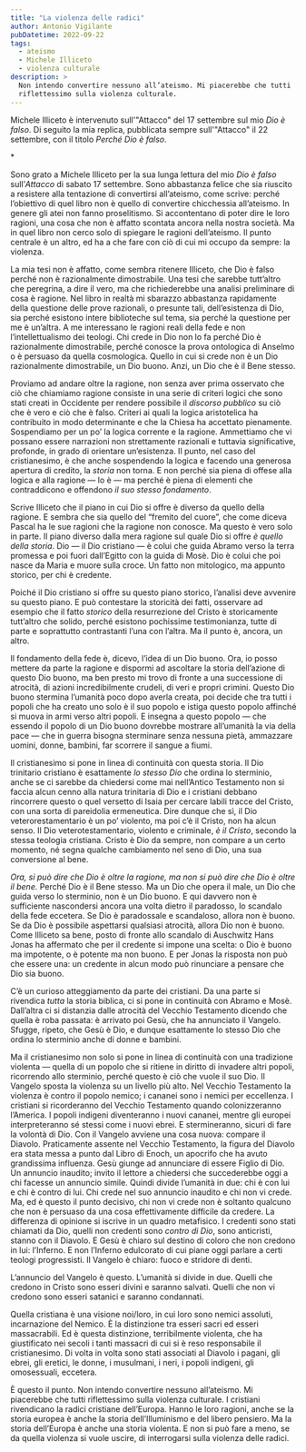 ```yaml
---
title: "La violenza delle radici"
author: Antonio Vigilante
pubDatetime: 2022-09-22
tags: 
  - ateismo
  - Michele Illiceto
  - violenza culturale
description: >
  Non intendo convertire nessuno all’ateismo. Mi piacerebbe che tutti 
  riflettessimo sulla violenza culturale.
---
```


Michele Illiceto è intervenuto sull'"Attacco" del 17 settembre sul mio *Dio è falso*. Di seguito la mia replica, pubblicata sempre sull'"Attacco" il 22 settembre, con il titolo *Perché Dio è falso*.

\*

Sono grato a Michele Illiceto per la sua lunga lettura del mio _Dio è falso_ sull’_Attacco_ di sabato 17 settembre. Sono abbastanza felice che sia riuscito a resistere alla tentazione di convertirsi all’ateismo, come scrive: perché l’obiettivo di quel libro non è quello di convertire chicchessia all’ateismo. In genere gli atei non fanno proselitismo. Si accontentano di poter dire le loro ragioni, una cosa che non è affatto scontata ancora nella nostra società. Ma in quel libro non cerco solo di spiegare le ragioni dell’ateismo. Il punto centrale è un altro, ed ha a che fare con ciò di cui mi occupo da sempre: la violenza.

La mia tesi non è affatto, come sembra ritenere Illiceto, che Dio è falso perché non è razionalmente dimostrabile. Una tesi che sarebbe tutt’altro che peregrina, a dire il vero, ma che richiederebbe una analisi preliminare di cosa è ragione. Nel libro in realtà mi sbarazzo abbastanza rapidamente della questione delle prove razionali, o presunte tali, dell’esistenza di Dio, sia perché esistono intere biblioteche sul tema, sia perché la questione per me è un’altra. A me interessano le ragioni reali della fede e non l’intellettualismo dei teologi. Chi crede in Dio non lo fa perché Dio è razionalmente dimostrabile, perché conosce la prova ontologica di Anselmo o è persuaso da quella cosmologica. Quello in cui si crede non è un Dio razionalmente dimostrabile, un Dio buono. Anzi, un Dio che è il Bene stesso.

Proviamo ad andare oltre la ragione, non senza aver prima osservato che ciò che chiamiamo ragione consiste in una serie di criteri logici che sono stati creati in Occidente per rendere possibile il _discorso pubblico_ su ciò che è vero e ciò che è falso. Criteri ai quali la logica aristotelica ha contribuito in modo determinante e che la Chiesa ha accettato pienamente. Sospendiamo per un po’ la logica corrente e la ragione. Ammettiamo che vi possano essere narrazioni non strettamente razionali e tuttavia significative, profonde, in grado di orientare un’esistenza. Il punto, nel caso del cristianesimo, è che anche sospendendo la logica e facendo una generosa apertura di credito, la _storia_ non torna. E non perché sia piena di offese alla logica e alla ragione — lo è — ma perché è piena di elementi che contraddicono e offendono _il suo stesso fondamento_.

Scrive Illiceto che il piano in cui Dio si offre è diverso da quello della ragione. E sembra che sia quello del “fremito del cuore”, che come diceva Pascal ha le sue ragioni che la ragione non conosce. Ma questo è vero solo in parte. Il piano diverso dalla mera ragione sul quale Dio si offre _è quello della storia_. Dio — il Dio cristiano — è colui che guida Abramo verso la terra promessa e poi fuori dall’Egitto con la guida di Mosè. Dio è colui che poi nasce da Maria e muore sulla croce. Un fatto non mitologico, ma appunto storico, per chi è credente.

Poiché il Dio cristiano si offre su questo piano storico, l’analisi deve avvenire su questo piano. E può contestare la storicità dei fatti, osservare ad esempio che il fatto _storico_ della resurrezione del Cristo è storicamente tutt’altro che solido, perché esistono pochissime testimonianza, tutte di parte e soprattutto contrastanti l’una con l’altra. Ma il punto è, ancora, un altro.

Il fondamento della fede è, dicevo, l’idea di un Dio buono. Ora, io posso mettere da parte la ragione e dispormi ad ascoltare la storia dell’azione di questo Dio buono, ma ben presto mi trovo di fronte a una successione di atrocità, di azioni incredibilmente crudeli, di veri e propri crimini. Questo Dio buono stermina l’umanità poco dopo averla creata, poi decide che tra tutti i popoli che ha creato uno solo è il suo popolo e istiga questo popolo affinché si muova in armi verso altri popoli. E insegna a questo popolo — che essendo il popolo di un Dio buono dovrebbe mostrare all’umanità la via della pace — che in guerra bisogna sterminare senza nessuna pietà, ammazzare uomini, donne, bambini, far scorrere il sangue a fiumi.

Il cristianesimo si pone in linea di continuità con questa storia. Il Dio trinitario cristiano è esattamente _lo stesso Dio_ che ordina lo sterminio, anche se ci sarebbe da chiedersi come mai nell’Antico Testamento non si faccia alcun cenno alla natura trinitaria di Dio e i cristiani debbano rincorrere questo o quel versetto di Isaia per cercare labili tracce del Cristo, con una sorta di pareidolia ermeneutica. Dire dunque che sì, il Dio veterorestamentario è un po’ violento, ma poi c’è il Cristo, non ha alcun senso. Il Dio veterotestamentario, violento e criminale, _è il Cristo_, secondo la stessa teologia cristiana. Cristo è Dio da sempre, non compare a un certo momento, né segna qualche cambiamento nel seno di Dio, una sua conversione al bene.

_Ora, si può dire che Dio è oltre la ragione, ma non si può dire che Dio è oltre il bene._ Perché Dio è il Bene stesso. Ma un Dio che opera il male, un Dio che guida verso lo sterminio, non è un Dio buono. E qui davvero non è sufficiente nascondersi ancora una volta dietro il paradosso, lo scandalo della fede eccetera. Se Dio è paradossale e scandaloso, allora non è buono. Se da Dio è possibile aspettarsi qualsiasi atrocità, allora Dio non è buono. Come Illiceto sa bene, posto di fronte allo scandalo di Auschwitz Hans Jonas ha affermato che per il credente si impone una scelta: o Dio è buono ma impotente, o è potente ma non buono. E per Jonas la risposta non può che essere una: un credente in alcun modo può rinunciare a pensare che Dio sia buono.

C’è un curioso atteggiamento da parte dei cristiani. Da una parte si rivendica _tutta_ la storia biblica, ci si pone in continuità con Abramo e Mosè. Dall’altra ci si distanzia dalle atrocità del Vecchio Testamento dicendo che quella è roba passata: è arrivato poi Gesù, che ha annunciato il Vangelo. Sfugge, ripeto, che Gesù è Dio, e dunque esattamente lo stesso Dio che ordina lo sterminio anche di donne e bambini.

Ma il cristianesimo non solo si pone in linea di continuità con una tradizione violenta — quella di un popolo che si ritiene in diritto di invadere altri popoli, ricorrendo allo sterminio, perché questo è ciò che vuole il suo Dio. Il Vangelo sposta la violenza su un livello più alto. Nel Vecchio Testamento la violenza è contro il popolo nemico; i cananei sono i nemici per eccellenza. I cristiani si ricorderanno del Vecchio Testamento quando colonizzeranno l’America. I popoli indigeni diventeranno i nuovi cananei, mentre gli europei interpreteranno sé stessi come i nuovi ebrei. E stermineranno, sicuri di fare la volontà di Dio. Con il Vangelo avviene una cosa nuova: compare il Diavolo. Praticamente assente nel Vecchio Testamento, la figura del Diavolo era stata messa a punto dal Libro di Enoch, un apocrifo che ha avuto grandissima influenza. Gesù giunge ad annunciare di essere Figlio di Dio. Un annuncio inaudito; invito il lettore a chiedersi che succederebbe oggi a chi facesse un annuncio simile. Quindi divide l’umanità in due: chi è con lui e chi è contro di lui. Chi crede nel suo annuncio inaudito e chi non vi crede. Ma, ed è questo il punto decisivo, chi non vi crede non è soltanto qualcuno che non è persuaso da una cosa effettivamente difficile da credere. La differenza di opinione si iscrive in un quadro metafisico. I credenti sono stati chiamati da Dio, quelli non credenti sono _contro di Dio_, sono anticristi, stanno con il Diavolo. E Gesù è chiaro sul destino di coloro che non credono in lui: l’Inferno. E non l’Inferno edulcorato di cui piane oggi parlare a certi teologi progressisti. Il Vangelo è chiaro: fuoco e stridore di denti.

L’annuncio del Vangelo è questo. L’umanità si divide in due. Quelli che credono in Cristo sono esseri divini e saranno salvati. Quelli che non vi credono sono esseri satanici e saranno condannati.

Quella cristiana è una visione noi/loro, in cui loro sono nemici assoluti, incarnazione del Nemico. È la distinzione tra esseri sacri ed esseri massacrabili. Ed è questa distinzione, terribilmente violenta, che ha giustificato nei secoli i tanti massacri di cui si è reso responsabile il cristianesimo. Di volta in volta sono stati associati al Diavolo i pagani, gli ebrei, gli eretici, le donne, i musulmani, i neri, i popoli indigeni, gli omosessuali, eccetera.

È questo il punto. Non intendo convertire nessuno all’ateismo. Mi piacerebbe che tutti riflettessimo sulla violenza culturale. I cristiani rivendicano la radici cristiane dell’Europa. Hanno le loro ragioni, anche se la storia europea è anche la storia dell’Illuminismo e del libero pensiero. Ma la storia dell’Europa è anche una storia violenta. E non si può fare a meno, se da quella violenza si vuole uscire, di interrogarsi sulla violenza delle radici.
